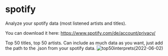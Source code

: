 # spotify
Analyze your spotify data (most listened artists and titles).

You can download it here: https://www.spotify.com/de/account/privacy/

Top 50 titles, top 50 artists. Can include as much data as you want, just add the path to the .json from your spotify data.
![top50interprets(2022-06-02)](https://user-images.githubusercontent.com/91369188/172706552-1530bc33-104a-439c-9a7b-07d6b9d7f0ca.jpg)
